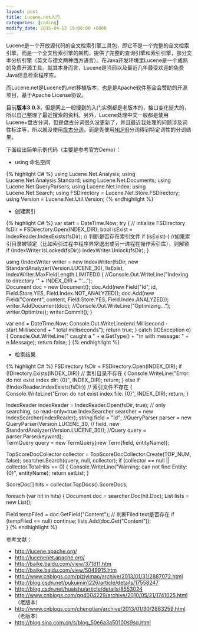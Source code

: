 ```yaml
---
layout: post
title: Lucene.net入门
categories: [coding]
modify_date: 2015-04-12 19:00:00 +0800
---
```


Lucene是一个开放源代码的全文检索引擎工具包，即它不是一个完整的全文检索引擎，而是一个全文检索引擎的架构，提供了完整的查询引擎和索引引擎，部分文本分析引擎（英文与德文两种西方语言）。在Java开发环境里Lucene是一个成熟的免费开源工具。就其本身而言，Lucene是当前以及最近几年最受欢迎的免费Java信息检索程序库。

而Lucene.net是Lucene的.net移植版本，也是是Apache软件基金会赞助的开源项目，基于Apache License协议。

目前**版本3.0.3**，但是网上一般搜到的入门实例都是老版本的，接口变化挺大的，所以自己整理了最近搜索的资料。另外，Lucene处理中文一般都是使用Lucene+盘古分词，但是盘古分词很久没更新了，并且最近我处理的问题涉及词性标注等，所以就没使用[盘古分词](http://pangusegment.codeplex.com/)，而是先使用[NLPIR](http://ictclas.nlpir.org/)分词得到特定词性的分词结果。

下面给出简单示例代码（主要是参考官方Demo）：

* using 命名空间

{% highlight C# %}
using Lucene.Net.Analysis;
using Lucene.Net.Analysis.Standard;
using Lucene.Net.Documents;
using Lucene.Net.QueryParsers;
using Lucene.Net.Index;
using Lucene.Net.Search;
using FSDirectory = Lucene.Net.Store.FSDirectory;
using Version = Lucene.Net.Util.Version;
{% endhighlight %}

* 创建索引

{% highlight C# %}
var start = DateTime.Now;
try
{
  // intialize
  FSDirectory fsDir = FSDirectory.Open(INDEX_DIR);
  bool isExist = IndexReader.IndexExists(fsDir); // 判断是否存在索引文件
  if (isExist)
  {
    //如果索引目录被锁定（比如索引过程中程序异常退出或另一进程在操作索引库），则解锁
    if (IndexWriter.IsLocked(fsDir))
    IndexWriter.Unlock(fsDir);
  }

  using (IndexWriter writer = new IndexWriter(fsDir, 
    new StandardAnalyzer(Version.LUCENE_30), !isExist,
    IndexWriter.MaxFieldLength.LIMITED))
  {
    //Console.Out.WriteLine("Indexing to directory '" + INDEX_DIR + "'...");                    
    Document doc = new Document();
    doc.Add(new Field("Id", id, Field.Store.YES, Field.Index.NOT_ANALYZED));
    doc.Add(new Field("Content", content, Field.Store.YES, Field.Index.ANALYZED));                    
    writer.AddDocument(doc);
    //Console.Out.WriteLine("Optimizing...");
    writer.Optimize();
    writer.Commit();
  }

  var end = DateTime.Now;
  Console.Out.WriteLine(end.Millisecond - start.Millisecond + " total milliseconds");
  return true;
}
catch (IOException e)
{
  Console.Out.WriteLine(" caught a " + e.GetType() + "\n with message: " + e.Message);
  return false;
}
{% endhighlight %}

* 检索结果

{% highlight C# %}
FSDirectory fsDir = FSDirectory.Open(INDEX_DIR);
if (!Directory.Exists(INDEX_DIR)) // 索引目录不存在
{
  Console.WriteLine("Error: do not exist index dir: {0}", INDEX_DIR);
  return;
}
else if (!IndexReader.IndexExists(fsDir))   // 索引文件不存在
{
  Console.WriteLine("Error: do not exist index file: {0}", INDEX_DIR);
  return;
}

IndexReader indexReader = IndexReader.Open(fsDir, true); // only searching, so read-only=true
IndexSearcher searcher = new IndexSearcher(indexReader);
string field = "Id";
//QueryParser parser = new QueryParser(Version.LUCENE_30, 
//  field, new StandardAnalyzer(Version.LUCENE_30));
//Query query = parser.Parse(keyword);            
TermQuery query = new TermQuery(new Term(field, entityName));

TopScoreDocCollector collector = TopScoreDocCollector.Create(TOP_NUM, false);
searcher.Search(query, null, collector);
if (collector == null || collector.TotalHits == 0)
{
  Console.WriteLine("Warning: can not find Entity: {0}", entityName);
  return setList;
}

ScoreDoc[] hits = collector.TopDocs().ScoreDocs;

foreach (var hit in hits)
{
  Document doc = searcher.Doc(hit.Doc);
  List<string> lists = new List<string>();

  Field tempFiled = doc.GetField("Content"); // 判断Filed text是否存在
  if (tempFiled == null)
    continue;
  lists.Add(doc.Get("Content"));               
}
{% endhighlight %}

参考文献：

* http://lucene.apache.org/
* http://lucenenet.apache.org/
* http://baike.baidu.com/view/371811.htm
* http://baike.baidu.com/view/5049915.htm
* http://www.cnblogs.com/piziyimao/archive/2013/01/31/2887072.html
* http://blog.csdn.net/pukuimin1226/article/details/17558247
* http://blog.csdn.net/huaishu/article/details/8553024
* http://www.cnblogs.com/qq4004229/archive/2010/05/21/1741025.html （老版本）
* http://www.cnblogs.com/chengtian/archive/2013/01/30/2883259.html （老版本）
* http://blog.sina.com.cn/s/blog_50e6a3a50100s9sq.html